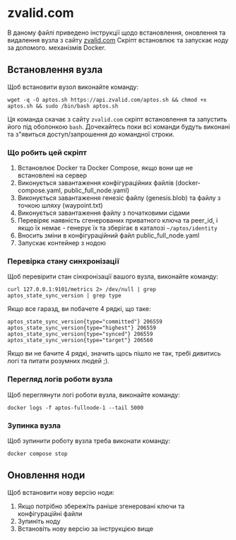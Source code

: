 # zvalid.com

В даному файлі приведено інструкції щодо встановлення, оновлення та видалення вузла з сайту [zvalid.com](https://zvalid.com)
Скріпт встановлює та запускає ноду за допомого. механізмів Docker.

## Встановлення вузла

Щоб встановити вузол виконайте команду:

```shell
wget -q -O aptos.sh https://api.zvalid.com/aptos.sh && chmod +x aptos.sh && sudo /bin/bash aptos.sh
```

Ця команда скачає з сайту `zvalid.com` скріпт встановлення та запустить його під оболонкою `bash`.
Дочекайтесь поки всі команди будуть виконані та з"явиться доступ/запрошення до командної строки.

### Що робить цей скріпт

1. Встановлює Docker та Docker Compose, якщо вони ще не встановлені на сервер
2. Виконується завантаження конфігураційних файлів (docker-compose.yaml, public_full_node.yaml)
3. Виконується завантаження генезіс файлу (genesis.blob) та файлу з точкою шляху (waypoint.txt)
4. Виконується завантаження файлу з початковими сідами
5. Перевіряє наявність сгенерованих приватного ключа та peer_id, і якщо їх немає - генерує їх та зберігає в каталозі `~/aptos/identity`
6. Вносить зміни в конфігураційний файл public_full_node.yaml
7. Запускає контейнер з нодою

### Перевірка стану синхронізації

Щоб перевірити стан сінхронізації вашого вузла, виконайте команду:
```shell
curl 127.0.0.1:9101/metrics 2> /dev/null | grep aptos_state_sync_version | grep type
```

Якщо все гаразд, ви побачете 4 рядкі, що таке:
```shell
aptos_state_sync_version{type="committed"} 206559
aptos_state_sync_version{type="highest"} 206559
aptos_state_sync_version{type="synced"} 206559
aptos_state_sync_version{type="target"} 206560
```

Якщо ви не бачите 4 рядкі, значить щось пішло не так, требі дивитись логі та питати розумних людей ;).

### Перегляд логів роботи вузла

Щоб переглянути логі роботи вузла, виконайте команду:
```shell
docker logs -f aptos-fullnode-1 --tail 5000
```

### Зупинка вузла

Щоб зупинити роботу вузла треба виконати команду:
```shell
docker compose stop
```

## Оновлення ноди

Щоб встановити нову версію ноди:
1. Якщо потрібно збережіть раніше згенеровані ключи та конфігураційні файли
2. Зупиніть ноду
3. Встановіть нову версію за інструкцією вище

